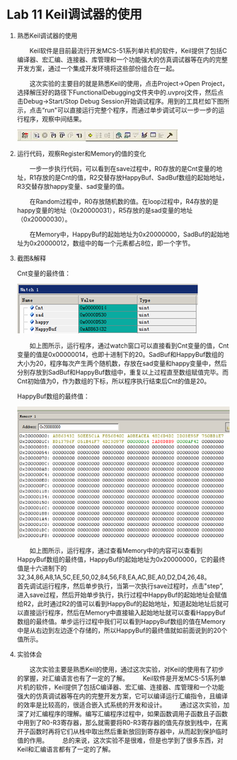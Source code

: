 # Lab 11 Keil调试器的使用
1. 熟悉Keil调试器的使用

   &emsp;&emsp;Keil软件是目前最流行开发MCS-51系列单片机的软件，Keil提供了包括C编译器、宏汇编、连接器、库管理和一个功能强大的仿真调试器等在内的完整开发方案，通过一个集成开发环境将这些部份组合在一起。
   
   &emsp;&emsp;这次实验的主要目的就是熟悉Keil的使用，点击Project->Open Project，选择解压好的路径下FunctionalDebugging文件夹中的.uvproj文件，然后点击Debug->Start/Stop Debug Session开始调试程序。用到的工具栏如下图所示，点击“run"可以直接运行完整个程序，而通过单步调试可以一步一步的运行程序，观察中间结果。
   
   ![Keil](https://github.com/yxr123456/Resource/raw/master/software.bmp)
   
2. 运行代码，观察Register和Memory的值的变化  

   &emsp;&emsp;一步一步执行代码，可以看到在save过程中，R0存放的是Cnt变量的地址，R1存放的是Cnt的值，R2交替存放HappyBuf、SadBuf数组的起始地址，R3交替存放happy变量、sad变量的值。
   
   &emsp;&emsp;在Random过程中，R0存放随机数的值。在loop过程中，R4存放的是happy变量的地址（0x20000031），R5存放的是sad变量的地址（0x20000030）。
   
   &emsp;&emsp;在Memory中，HappyBuf的起始地址为0x20000000，SadBuf的起始地址为0x20000012，数组中的每一个元素都占8位，即一个字节。
   
3. 截图&解释

   Cnt变量的最终值：
    
   ![cnt](https://github.com/yxr123456/Resource/raw/master/%E5%9B%BE%E7%89%871.png)
    
   &emsp;&emsp;如上图所示，运行程序，通过watch窗口可以直接看到Cnt变量的值，Cnt变量的值是0x00000014，也即十进制下的20。SadBuf和HappyBuf数组的大小为20，程序每次产生两个随机数，存放在sad变量和happy变量中，然后分别存放到SadBuf和HappyBuf数组中，重复以上过程直至数组赋值完毕。而Cnt初始值为0，作为数组的下标，所以程序执行结束后Cnt的值是20。
   
   HappyBuf数组的最终值：
    
   ![HappyBuf](https://github.com/yxr123456/Resource/raw/master/%E5%9B%BE%E7%89%872.png)
    
   &emsp;&emsp;如上图所示，运行程序，通过查看Memory中的内容可以查看到HappyBuf数组的最终值，HappyBuf的起始地址为0x20000000，它的最终值是十六进制下的32,34,86,A8,1A,5C,EE,50,02,84,56,F8,EA,AC,BE,A0,D2,D4,26,48。
   &emsp;&emsp;首先调试运行程序，然后单步执行，当第一次执行save过程时，点击"step”,进入save过程，然后开始单步执行，执行过程中HappyBuf的起始地址会赋值给R2，此时通过R2的值可以看到HappyBuf的起始地址，知道起始地址后就可以直接运行程序，然后在Memory中直接输入起始地址就可以查看HappyBuf数组的最终值。单步运行过程中我们可以看到HappyBuf数组的值在Memory中是从右边到左边逐个存储的，所以HappyBuf的最终值就如前面说到的20个值所示。
    
4. 实验体会
	
   &emsp;&emsp;这次实验主要是熟悉Keil的使用，通过这次实验，对Keil的使用有了初步的掌握，对汇编语言也有了一定的了解。
   &emsp;&emsp;Keil软件是开发MCS-51系列单片机的软件，Keil提供了包括C编译器、宏汇编、连接器、库管理和一个功能强大的仿真调试器等在内的完整开发方案，它可以编译运行汇编指令，且编译的效率是比较高的，很适合嵌入式系统的开发和设计。
   &emsp;&emsp;通过这次实验，加深了对汇编程序的理解。编写汇编程序过程中，如果函数调用子函数且子函数中用到了R0-R3寄存器，那么就需要将R0-R3寄存器的值先存放到栈中，在离开子函数时再将它们从栈中取出然后重新放回到寄存器中，从而起到保护临时值的作用。
   &emsp;&emsp;总的来说，这次实验不是很难，但是也学到了很多东西，对Keil和汇编语言都有了一定的了解。
